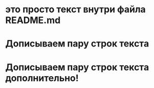 # это просто текст внутри файла README.md
# Дописываем пару строк текста
# Дописываем пару строк текста дополнительно!